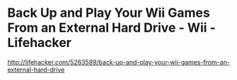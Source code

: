 <!--
id: 170760187
link: http://kevinisom.info/post/170760187/back-up-and-play-your-wii-games-from-an-external-hard
slug: back-up-and-play-your-wii-games-from-an-external-hard
date: Tue Aug 25 2009 10:06:11 GMT+1200 (NZST)
raw: {"blog_name":"kevinisom","id":170760187,"post_url":"http://kevinisom.info/post/170760187/back-up-and-play-your-wii-games-from-an-external-hard","slug":"back-up-and-play-your-wii-games-from-an-external-hard","type":"link","date":"2009-08-24 22:06:11 GMT","timestamp":1251151571,"state":"published","format":"html","reblog_key":"AkgLorFC","tags":[],"short_url":"http://tmblr.co/Zw68YyABPVx","highlighted":[],"feed_item":"http://lifehacker.com/5263589/back-up-and-play-your-wii-games-from-an-external-hard-drive","from_feed_id":"650234","note_count":0,"title":"Back Up and Play Your Wii Games From an External Hard Drive - Wii - Lifehacker","url":"http://lifehacker.com/5263589/back-up-and-play-your-wii-games-from-an-external-hard-drive","description":""}
publish: 2009-08-025
tags: 
title: Back Up and Play Your Wii Games From an External Hard Drive - Wii - Lifehacker
-->


Back Up and Play Your Wii Games From an External Hard Drive - Wii - Lifehacker
==============================================================================

<http://lifehacker.com/5263589/back-up-and-play-your-wii-games-from-an-external-hard-drive>

